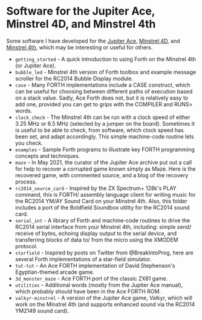 # Software for the Jupiter Ace, Minstrel 4D, and Minstrel 4th

Some software I have developed for the [Jupiter Ace](http://www.jupiter-ace.co.uk/), [Minstrel 4D](https://www.thefuturewas8bit.com/minstrel4d.html), and  [Minstrel 4th](https://www.thefuturewas8bit.com/minstrel4th.html), which may be interesting or useful for others.

* `getting_started` - A quick introduction to using Forth on the Minstrel 4th (or Jupiter Ace).
* `bubble_led` - Minstrel 4th version of Forth toolbox and example message scroller for the RC2014 Bubble Display module.
* `case` - Many FORTH implementations include a CASE construct, which can be useful for choosing between different paths of execution based on a stack value. Sadly, Ace Forth does not, but it is relatively easy to add one, provided you can get to grips with the COMPILER and RUNS> words.
* `clock_check` - The Minstrel 4th can be run with a clock speed of either 3.25 MHz or 6.5 MHz (selected by a jumper on the board). Sometimes it is useful to be able to check, from software, which clock speed has been set, and adapt accordingly. This simple machine-code routine lets you check.
* `examples` - Sample Forth programs to illustrate key FORTH programming concepts and techniques.
* `maze` - In May 2021, the curator of the Jupiter Ace archive put out a call for help to recover a corrupted game known simply as Maze. Here is the recovered game, with commented source, and a blog of the recovery process.
* `rc2014_source_card` - Inspired by the ZX Spectrum+ 128k's PLAY command, this is FORTH/ assembly language client for writing music for the RC2014 YM/AY Sound Card on your Minstrel 4th. Also, this folder includes a port of the Boldfield Soundbox utility for the RC2014 sound card.
* `serial_int` - A library of Forth and machine-code routines to drive the RC2014 serial interface from your Minstrel 4th, including: simple send/ receive of bytes, echoing display output to the serial device, and transferring blocks of data to/ from the micro using the XMODEM protocol.
* `starfield` - Inspired by posts on Twitter from @BreakIntoProg, here are several Forth implementations of a star-field simulator.
* `tut-tut` - An Ace FORTH implementation of David Stephenson's Egyptian-themed arcade game.
* `3d_monster_maze` - Ace FORTH port of the classic ZX81 game.
* `utilities` - Additional words (mostly from the Jupiter Ace manual), which probably should have been in the Ace FORTH ROM.
* `valkyr-minstrel` - A version of the Jupiter Ace game, Valkyr, which will work on the Minstrel 4th (and supports enhanced sound via the RC2014 YM2149 sound card).
